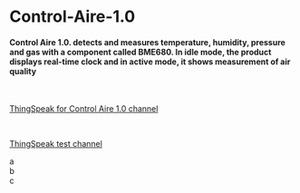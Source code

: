# Control-Aire-1.0

####  Control Aire 1.0. detects and measures temperature, humidity, pressure and gas with a component called BME680. In idle mode, the product displays real-time clock and in active mode, it shows measurement of air quality ####
 <br /> 
 
[ThingSpeak for Control Aire 1.0 channel](https://thingspeak.com/channels/1222961/private_show "ThingSpeak test channel")

<br />

[ThingSpeak test channel](https://thingspeak.com/channels/1223435/private_show "ThingSpeak test channel")

a <br />
b <br />
c

